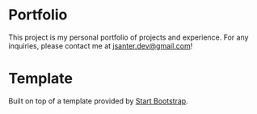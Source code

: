 # Portfolio

This project is my personal portfolio of projects and experience. For any inquiries, please contact me at <jsanter.dev@gmail.com>!

# Template

Built on top of a template provided by [Start Bootstrap](https://github.com/technext/resume-bootstrap4).


